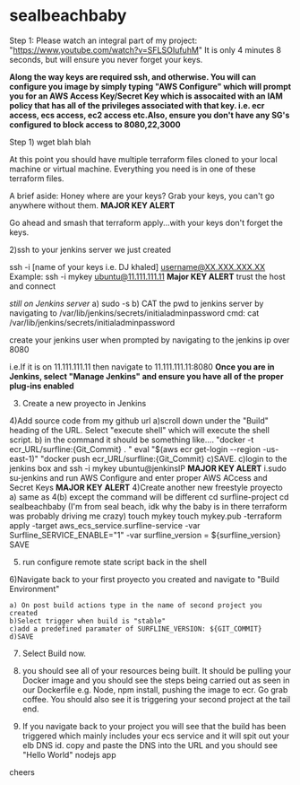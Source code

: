 # sealbeachbaby 
Step 1: Please watch an integral part of my project: "https://www.youtube.com/watch?v=SFLSOIufuhM" It is only 4 minutes 8 seconds, but will ensure you never forget your keys.



**Along the way keys are required ssh, and otherwise. You will can configure you image by simply typing
"AWS Configure" which will prompt you for an AWS Access Key/Secret Key which is assocaited with an 
IAM policy that has all of the privileges associated with that key. i.e. ecr access, ecs access, ec2 access etc.Also, ensure you 
don't have any SG's configured to block access to 8080,22,3000**



Step 1) wget blah blah

At this point you should have multiple terraform files cloned to your local machine or virtual machine. 
Everything you need is in one of these terraform files.

A brief aside: Honey where are your keys? Grab your keys, you can't go anywhere without them. **MAJOR KEY ALERT**

Go ahead and smash that terraform apply...with your keys don't forget the keys.

2)ssh to your jenkins server we just created

ssh -i [name of your keys i.e. DJ khaled] username@XX.XXX.XXX.XX
Example: ssh -i mykey ubuntu@11.111.111.11 **Major KEY ALERT**
trust the host and connect

*still on Jenkins server*
a) sudo -s
b) CAT the pwd to jenkins server by navigating to /var/lib/jenkins/secrets/initialadminpassword
 cmd: cat /var/lib/jenkins/secrets/initialadminpassword

create your jenkins user when prompted by navigating to the jenkins ip over 8080

i.e.If it is on 11.111.111.11 then navigate to  11.111.111.11:8080
**Once you are in Jenkins, select "Manage Jenkins" and ensure you have all of the proper plug-ins enabled**

3) Create a new proyecto in Jenkins 

4)Add source code from my github url
	a)scroll down under the "Build" heading of the URL. Select "execute shell" which will execute the shell script.
	b) in the command it should be something like....
		"docker -t ecr_URL/surfline:{Git_Commit} . "
		eval "$(aws ecr get-login --region -us-east-1)"
		"docker push ecr_URL/surfline:{Git_Commit}
	c)SAVE.
	c)login to the jenkins box and ssh -i mykey ubuntu@jenkinsIP  **MAJOR KEY ALERT**
		i.sudo su-jenkins and run AWS Configure and enter proper AWS ACcess and Secret Keys **MAJOR KEY ALERT**
4)Create another new freestyle proyecto
	a) same as 4(b) except the command will be different
		cd surfline-project
		cd sealbeachbaby (I'm from seal beach, idk why the baby is in there terraform was probably driving me crazy)
		touch mykey
		touch mykey.pub
		-terraform apply -target aws_ecs_service.surfline-service -var Surfline_SERVICE_ENABLE="1" -var surfline_version = ${surfline_version}
	SAVE

5) run configure remote state script back in the shell

6)Navigate back to your first proyecto you created and navigate to "Build Environment"

	a) On post build actions type in the name of second project you created
	b)Select trigger when build is "stable"
	c)add a predefined paramater of SURFLINE_VERSION: ${GIT_COMMIT}
	d)SAVE

7) Select Build now.

8) you should see all of your resources being built. It should be pulling your Docker image and you should see the steps being carried out as seen in our Dockerfile e.g. Node, npm
install, pushing the image to ecr. Go grab coffee. You should also see it is triggering your second project at the tail end.

9) If you navigate back to your project you will see that the build has been triggered which mainly includes your ecs service and it will spit out your elb DNS id. copy and paste the DNS 
into the URL and you should see "Hello World" nodejs app


cheers
